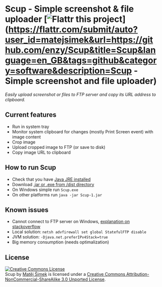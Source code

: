 # Scup - Simple screenshot & file uploader [![Flattr this project](http://api.flattr.com/button/flattr-badge-large.png)](https://flattr.com/submit/auto?user_id=matejsimek&url=https://github.com/enzy/Scup&title=Scup&language=en_GB&tags=github&category=software&description=Scup - Simple screenshot and file uploader)

*Easily upload screenshot or files to FTP server and copy its URL address to clipboard.*

## Current features ##

* Run in system tray
* Monitor system clipboard for changes (mostly Print Screen event) with image content
* Crop image
* Upload cropped image to FTP (or save to disk)
* Copy image URL to clipboard

## How to run Scup ##

* Check that you have [Java JRE installed](http://java.com/en/download/installed.jsp?detect=jre&try=1)
* Download [.jar or .exe from /dist directory](https://github.com/enzy/Scup/tree/master/dist)
* On Windows simple run `Scup.exe`
* On other platforms run `java -jar Scup-1.jar`

## Known issues ##

* Cannot connect to FTP server on Windows, [explanation on stackoverflow](http://stackoverflow.com/questions/6990663/java-7-prevents-ftp-transfers-on-windows-vista-and-7-if-firewall-is-on-any-idea)
 * Local solution: `netsh advfirewall set global StatefulFTP disable`
 * JVM solution: `-Djava.net.preferIPv4Stack=true`
* Big memory consumption (needs optimalization)

## License ##

<a rel="license" href="http://creativecommons.org/licenses/by-nc-sa/3.0/"><img alt="Creative Commons License" style="border-width:0" src="http://i.creativecommons.org/l/by-nc-sa/3.0/88x31.png" /></a><br /><span xmlns:dct="http://purl.org/dc/terms/" href="http://purl.org/dc/dcmitype/InteractiveResource" property="dct:title" rel="dct:type">Scup</span> by <a xmlns:cc="http://creativecommons.org/ns#" href="https://github.com/enzy/Scup" property="cc:attributionName" rel="cc:attributionURL">Matěj Šimek</a> is licensed under a <a rel="license" href="http://creativecommons.org/licenses/by-nc-sa/3.0/">Creative Commons Attribution-NonCommercial-ShareAlike 3.0 Unported License</a>.
